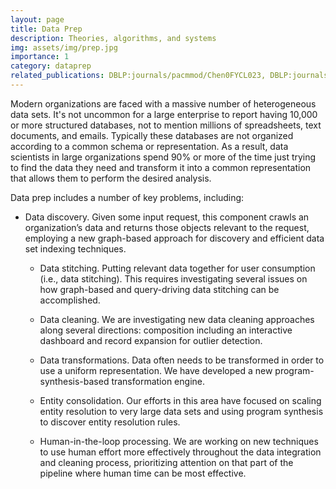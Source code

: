 ```yaml
---
layout: page
title: Data Prep
description: Theories, algorithms, and systems
img: assets/img/prep.jpg
importance: 1
category: dataprep
related_publications: DBLP:journals/pacmmod/Chen0FYCL023, DBLP:journals/pvldb/PengS0LKNC022, DBLP:journals/vldb/HaoTLFW21, DBLP:journals/pvldb/QahtanTOCS20, DBLP:conf/edbt/Thirumuruganathan20, DBLP:conf/sigmod/MuslehO0D20, DBLP:conf/kdd/QahtanEFO018
---
```


Modern organizations are faced with a massive number of heterogeneous data sets. It's not uncommon for a large enterprise to report having 10,000 or more structured databases, not to mention millions of spreadsheets, text documents, and emails. Typically these databases are not organized according to a common schema or representation.  As a result, data scientists in large organizations spend 90% or more of the time just trying to find the data they need and transform it into a common representation that allows them to perform the desired analysis.

Data prep includes a number of key problems, including: 

- Data discovery. Given some input request, this component crawls an organization’s data and returns those objects relevant to the request, employing a new graph-based approach for discovery and efficient data set indexing techniques.

	- Data stitching. Putting relevant data together for user consumption (i.e., data stitching). This requires investigating several issues on how graph-based and query-driving data stitching can be accomplished.

	- Data cleaning. We are investigating new data cleaning approaches along several directions: composition including an interactive dashboard and record expansion for outlier detection.

	- Data transformations. Data often needs to be transformed in order to use a uniform representation. We have developed a new program-synthesis-based transformation engine.

	- Entity consolidation. Our efforts in this area have focused on scaling entity resolution to very large data sets and using program synthesis to discover entity resolution rules.

	- Human-in-the-loop processing. We are working on new techniques to use human effort more effectively throughout the data integration and cleaning process, prioritizing attention on that part of the pipeline where human time can be most effective.

